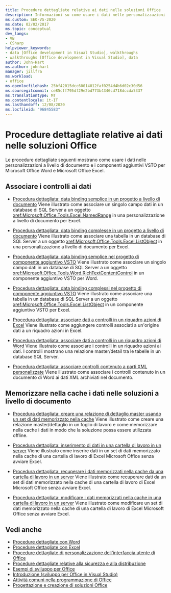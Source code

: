 ```yaml
---
title: Procedure dettagliate relative ai dati nelle soluzioni Office
description: Informazioni su come usare i dati nelle personalizzazioni a livello di documento e nei componenti aggiuntivi VSTO per Microsoft Word e Microsoft Excel.
ms.custom: SEO-VS-2020
ms.date: 02/02/2017
ms.topic: conceptual
dev_langs:
- VB
- CSharp
helpviewer_keywords:
- data [Office development in Visual Studio], walkthroughs
- walkthroughs [Office development in Visual Studio], data
author: John-Hart
ms.author: johnhart
manager: jillfra
ms.workload:
- office
ms.openlocfilehash: 25bf42015dcc60014012faf0254d4b6d02c30d56
ms.sourcegitcommit: ce85cff795df29e2bd773b4346cd718dccda5337
ms.translationtype: MT
ms.contentlocale: it-IT
ms.lasthandoff: 12/08/2020
ms.locfileid: "96845583"
---
```

# <a name="data-in-office-solutions-walkthroughs"></a>Procedure dettagliate relative ai dati nelle soluzioni Office
  Le procedure dettagliate seguenti mostrano come usare i dati nelle personalizzazioni a livello di documento e i componenti aggiuntivi VSTO per Microsoft Office Word e Microsoft Office Excel.

## <a name="bind-controls-to-data"></a>Associare i controlli ai dati
- [Procedura dettagliata: data binding semplice in un progetto a livello di documento](../vsto/walkthrough-simple-data-binding-in-a-document-level-project.md) Viene illustrato come associare un singolo campo dati in un database di SQL Server a un oggetto <xref:Microsoft.Office.Tools.Excel.NamedRange> in una personalizzazione a livello di documento per Excel.

- [Procedura dettagliata: data binding complesse in un progetto a livello di documento](../vsto/walkthrough-complex-data-binding-in-a-document-level-project.md) Viene illustrato come associare una tabella in un database di SQL Server a un oggetto <xref:Microsoft.Office.Tools.Excel.ListObject> in una personalizzazione a livello di documento per Excel.

- [Procedura dettagliata: data binding semplice nel progetto di componente aggiuntivo VSTO](../vsto/walkthrough-simple-data-binding-in-vsto-add-in-project.md) Viene illustrato come associare un singolo campo dati in un database di SQL Server a un oggetto <xref:Microsoft.Office.Tools.Word.RichTextContentControl> in un componente aggiuntivo VSTO per Word.

- [Procedura dettagliata: data binding complessi nel progetto di componente aggiuntivo VSTO](../vsto/walkthrough-complex-data-binding-in-vsto-add-in-project.md) Viene illustrato come associare una tabella in un database di SQL Server a un oggetto <xref:Microsoft.Office.Tools.Excel.ListObject> in un componente aggiuntivo VSTO per Excel.

- [Procedura dettagliata: associare dati a controlli in un riquadro azioni di Excel](../vsto/walkthrough-binding-data-to-controls-on-an-excel-actions-pane.md) Viene illustrato come aggiungere controlli associati a un'origine dati a un riquadro azioni in Excel.

- [Procedura dettagliata: associare dati a controlli in un riquadro azioni di Word](../vsto/walkthrough-binding-data-to-controls-on-a-word-actions-pane.md) Viene illustrato come associare i controlli in un riquadro azioni ai dati. I controlli mostrano una relazione master/detail tra le tabelle in un database SQL Server.

- [Procedura dettagliata: associare controlli contenuto a parti XML personalizzate](../vsto/walkthrough-binding-content-controls-to-custom-xml-parts.md) Viene illustrato come associare i controlli contenuto in un documento di Word ai dati XML archiviati nel documento.

## <a name="cache-data-in-document-level-solutions"></a>Memorizzare nella cache i dati nelle soluzioni a livello di documento
- [Procedura dettagliata: creare una relazione di dettaglio master usando un set di dati memorizzato nella cache](../vsto/walkthrough-creating-a-master-detail-relation-using-a-cached-dataset.md) Viene illustrato come creare una relazione master/dettaglio in un foglio di lavoro e come memorizzare nella cache i dati in modo che la soluzione possa essere utilizzata offline.

- [Procedura dettagliata: inserimento di dati in una cartella di lavoro in un server](../vsto/walkthrough-inserting-data-into-a-workbook-on-a-server.md) Viene illustrato come inserire dati in un set di dati memorizzato nella cache di una cartella di lavoro di Excel Microsoft Office senza avviare Excel.

- [Procedura dettagliata: recuperare i dati memorizzati nella cache da una cartella di lavoro in un server](../vsto/walkthrough-retrieving-cached-data-from-a-workbook-on-a-server.md) Viene illustrato come recuperare dati da un set di dati memorizzato nella cache di una cartella di lavoro di Excel Microsoft Office senza avviare Excel.

- [Procedura dettagliata: modificare i dati memorizzati nella cache in una cartella di lavoro in un server](../vsto/walkthrough-changing-cached-data-in-a-workbook-on-a-server.md) Viene illustrato come modificare un set di dati memorizzato nella cache di una cartella di lavoro di Excel Microsoft Office senza avviare Excel.

## <a name="see-also"></a>Vedi anche
- [Procedure dettagliate con Word](../vsto/walkthroughs-using-word.md)
- [Procedure dettagliate con Excel](../vsto/walkthroughs-using-excel.md)
- [Procedure dettagliate di personalizzazione dell'interfaccia utente di Office](../vsto/office-ui-customization-walkthroughs.md)
- [Procedure dettagliate relative alla sicurezza e alla distribuzione](../vsto/security-and-deployment-walkthroughs.md)
- [Esempi di sviluppo per Office](../vsto/office-development-samples.md)
- [Introduzione &#40;sviluppo per Office in Visual Studio&#41;](../vsto/getting-started-office-development-in-visual-studio.md)
- [Attività comuni nella programmazione di Office](../vsto/common-tasks-in-office-programming.md)
- [Progettazione e creazione di soluzioni Office](../vsto/designing-and-creating-office-solutions.md)
